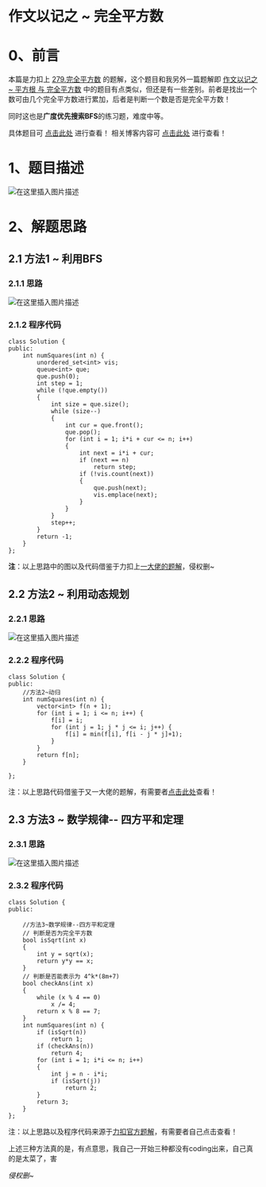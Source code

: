 作文以记之 ~ 完全平方数
=
# 0、前言
本篇是力扣上 [279.完全平方数](https://leetcode-cn.com/problems/perfect-squares/submissions/) 的题解，这个题目和我另外一篇题解即 [作文以记之 ~ 平方根 与 完全平方数](https://blog.csdn.net/m0_51961114/article/details/124073372) 中的题目有点类似，但还是有一些差别。前者是找出一个数可由几个完全平方数进行累加，后者是判断一个数是否是完全平方数！

同时这也是**广度优先搜索BFS**的练习题，难度中等。

具体题目可 [点击此处](https://leetcode-cn.com/problems/perfect-squares/submissions/) 进行查看！
相关博客内容可 [点击此处](https://blog.csdn.net/m0_51961114/article/details/124267518) 进行查看！

# 1、题目描述
![在这里插入图片描述](https://img-blog.csdnimg.cn/4d07e1228c134e86897fc1163ea90573.png?x-oss-process=image/watermark,type_d3F5LXplbmhlaQ,shadow_50,text_Q1NETiBA5bCP5by6fg==,size_20,color_FFFFFF,t_70,g_se,x_16)

# 2、解题思路
## 2.1 方法1 ~ 利用BFS
### 2.1.1 思路
![在这里插入图片描述](https://img-blog.csdnimg.cn/cba51c075f8349dfa152c9657f64d460.png?x-oss-process=image/watermark,type_d3F5LXplbmhlaQ,shadow_50,text_Q1NETiBA5bCP5by6fg==,size_20,color_FFFFFF,t_70,g_se,x_16)
### 2.1.2 程序代码


	class Solution {
	public:
		int numSquares(int n) {
			unordered_set<int> vis;
			queue<int> que;
			que.push(0);
			int step = 1;
			while (!que.empty())
			{
				int size = que.size();
				while (size--)
				{
					int cur = que.front();
					que.pop();
					for (int i = 1; i*i + cur <= n; i++)
					{
						int next = i*i + cur;
						if (next == n)
							return step;
						if (!vis.count(next))
						{
							que.push(next);
							vis.emplace(next);
						}
					}
				}
				step++;
			}
			return -1;
		}
	};

**注**：以上思路中的图以及代码借鉴于力扣上[一大佬的题解](https://leetcode-cn.com/problems/perfect-squares/solution/zhong-gui-zhong-ju-duo-jie-fa-tuo-zhan-jie-ti-si-l/)，侵权删~

## 2.2 方法2 ~ 利用动态规划
### 2.2.1 思路
![在这里插入图片描述](https://img-blog.csdnimg.cn/c794c60900f44cf1887aba5889fd15ab.png?x-oss-process=image/watermark,type_d3F5LXplbmhlaQ,shadow_50,text_Q1NETiBA5bCP5by6fg==,size_20,color_FFFFFF,t_70,g_se,x_16)
### 2.2.2 程序代码


	class Solution {
	public:
		//方法2~动归
		int numSquares(int n) {
			vector<int> f(n + 1);
			for (int i = 1; i <= n; i++) {
				f[i] = i;
				for (int j = 1; j * j <= i; j++) {
					f[i] = min(f[i], f[i - j * j]+1);
				}
			}
			return f[n];
		}
	
	};


注：以上思路代码借鉴于又一大佬的题解，有需要者[点击此处](https://leetcode-cn.com/problems/perfect-squares/solution/hua-jie-suan-fa-279-wan-quan-ping-fang-shu-by-guan/)查看！
## 2.3 方法3 ~ 数学规律-- 四方平和定理
### 2.3.1 思路
![在这里插入图片描述](https://img-blog.csdnimg.cn/72bb601eca844e6c8b10a81ba602a91c.png?x-oss-process=image/watermark,type_d3F5LXplbmhlaQ,shadow_50,text_Q1NETiBA5bCP5by6fg==,size_20,color_FFFFFF,t_70,g_se,x_16)

### 2.3.2 程序代码


	class Solution {
	public:
	
		//方法3~数学规律--四方平和定理
		// 判断是否为完全平方数
		bool isSqrt(int x)
		{
			int y = sqrt(x);
			return y*y == x;
		}
		// 判断是否能表示为 4^k*(8m+7)
		bool checkAns(int x)
		{
			while (x % 4 == 0)
				x /= 4;
			return x % 8 == 7;
		}
		int numSquares(int n) {
			if (isSqrt(n))
				return 1;
			if (checkAns(n))
				return 4;
			for (int i = 1; i*i <= n; i++)
			{
				int j = n - i*i;
				if (isSqrt(j))
					return 2;
			}
			return 3;
		}
	};

注：以上思路以及程序代码来源于[力扣官方题解](https://leetcode-cn.com/problems/perfect-squares/solution/wan-quan-ping-fang-shu-by-leetcode-solut-t99c/)，有需要者自己点击查看！

上述三种方法真的是，有点意思，我自己一开始三种都没有coding出来，自己真的是太菜了，害

*侵权删~*